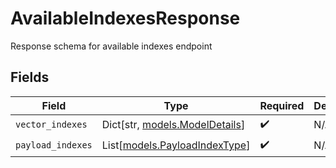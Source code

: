 # AvailableIndexesResponse

Response schema for available indexes endpoint


## Fields

| Field                                                          | Type                                                           | Required                                                       | Description                                                    |
| -------------------------------------------------------------- | -------------------------------------------------------------- | -------------------------------------------------------------- | -------------------------------------------------------------- |
| `vector_indexes`                                               | Dict[str, [models.ModelDetails](../models/modeldetails.md)]    | :heavy_check_mark:                                             | N/A                                                            |
| `payload_indexes`                                              | List[[models.PayloadIndexType](../models/payloadindextype.md)] | :heavy_check_mark:                                             | N/A                                                            |